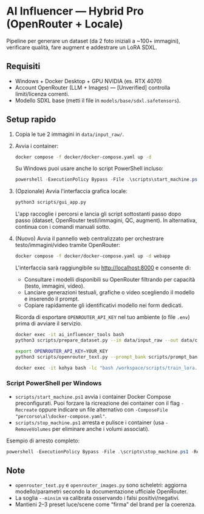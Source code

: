 # AI Influencer — Hybrid Pro (OpenRouter + Locale)

Pipeline per generare un dataset (da 2 foto iniziali a ~100+ immagini), verificare qualità, fare augment e addestrare un LoRA SDXL.

## Requisiti
- Windows + Docker Desktop + GPU NVIDIA (es. RTX 4070)
- Account OpenRouter (LLM + Images) — [Unverified] controlla limiti/licenza correnti.
- Modello SDXL base (metti il file in `models/base/sdxl.safetensors`).

## Setup rapido
1. Copia le tue 2 immagini in `data/input_raw/`.
2. Avvia i container:
   ```bash
   docker compose -f docker/docker-compose.yaml up -d
   ```
   Su Windows puoi usare anche lo script PowerShell incluso:
   ```powershell
   powershell -ExecutionPolicy Bypass -File .\scripts\start_machine.ps1
   ```
3. (Opzionale) Avvia l'interfaccia grafica locale:
   ```bash
   python3 scripts/gui_app.py
   ```
   L'app raccoglie i percorsi e lancia gli script sottostanti passo dopo passo (dataset, OpenRouter testi/immagini, QC, augment). In alternativa, continua con i comandi manuali sotto.

4. (Nuovo) Avvia il pannello web centralizzato per orchestrare testo/immagini/video tramite OpenRouter:
   ```bash
   docker compose -f docker/docker-compose.yaml up -d webapp
   ```
   L'interfaccia sar&agrave; raggiungibile su [http://localhost:8000](http://localhost:8000) e consente di:
   - Consultare i modelli disponibili su OpenRouter filtrando per capacit&agrave; (testo, immagini, video).
   - Lanciare generazioni testuali, grafiche o video scegliendo il modello e inserendo il prompt.
   - Copiare rapidamente gli identificativi modello nei form dedicati.

   Ricorda di esportare `OPENROUTER_API_KEY` nel tuo ambiente (o file `.env`) prima di avviare il servizio.

   ```bash
   docker exec -it ai_influencer_tools bash
   python3 scripts/prepare_dataset.py --in data/input_raw --out data/cleaned --do_rembg --do_facecrop
   ```
   ```bash
   export OPENROUTER_API_KEY=YOUR_KEY
   python3 scripts/openrouter_text.py --prompt_bank scripts/prompt_bank.yaml --out data/text/storyboard.json
   ```

   ```bash
   docker exec -it kohya bash -lc "bash /workspace/scripts/train_lora.sh"
   ```

### Script PowerShell per Windows
- `scripts/start_machine.ps1` avvia i container Docker Compose preconfigurati. Puoi forzare la ricreazione dei container con il flag `-Recreate` oppure indicare un file alternativo con `-ComposeFile "percorso\al\docker-compose.yaml"`.
- `scripts/stop_machine.ps1` arresta e pulisce i container (usa `-RemoveVolumes` per eliminare anche i volumi associati).

Esempio di arresto completo:
```powershell
powershell -ExecutionPolicy Bypass -File .\scripts\stop_machine.ps1 -RemoveVolumes
```

## Note
- `openrouter_text.py` e `openrouter_images.py` sono scheletri: aggiorna modello/parametri secondo la documentazione ufficiale OpenRouter.
- La soglia `--minsim` va calibrata osservando i falsi positivi/negativi.
- Mantieni 2–3 preset luce/scene come “firma” del brand per la coerenza.
